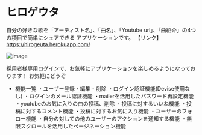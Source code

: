 # ヒロゲウタ

自分の好きな歌を「アーティスト名」、「曲名」、「Youtube url」、「曲紹介」の4つの項目で簡単にシェアできる
アプリケーションです。
【リンク】https://hirogeuta.herokuapp.com/

![image](https://user-images.githubusercontent.com/60835765/91638482-d9285500-ea4a-11ea-970e-fc862d5d39cf.png)


採用者様専用ログインで、お気軽にアプリケーションを楽しめるようになっております！
お気軽にどうぞ

* 機能一覧
・ユーザー登録・編集・削除
・ログイン認証機能(Devise使用なし)
・ログインのメール認証機能
・mailerを活用したパスワード再設定機能
・youtubeのお気に入りの曲の投稿、削除
・投稿に対するいいね機能
・投稿に対するコメント機能
・投稿に対するお気に入り機能
・ユーザーのフォロー機能
・自分の対しての他のユーザーのアクションを通知する機能
・無限スクロールを活用したページネーション機能


